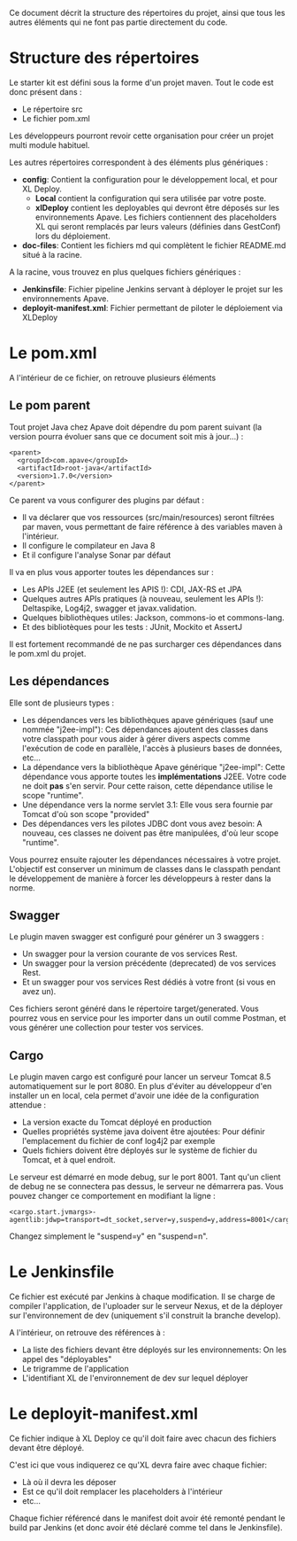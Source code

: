 Ce document décrit la structure des répertoires du projet, ainsi que tous les autres éléments qui ne font pas partie directement du code.

# Structure des répertoires

Le starter kit est défini sous la forme d'un projet maven. Tout le code est donc présent dans :

- Le répertoire src
- Le fichier pom.xml

Les développeurs pourront revoir cette organisation pour créer un projet multi module habituel.

Les autres répertoires correspondent à des éléments plus génériques :

- **config**: Contient la configuration pour le développement local, et pour XL Deploy.
    - **Local** contient la configuration qui sera utilisée par votre poste.
    - **xlDeploy** contient les deployables qui devront être déposés sur les environnements Apave. Les fichiers contiennent des placeholders XL qui seront remplacés par leurs valeurs (définies dans GestConf) lors du déploiement.
- **doc-files**: Contient les fichiers md qui complètent le fichier README.md situé à la racine.

A la racine, vous trouvez en plus quelques fichiers génériques :

- **Jenkinsfile**: Fichier pipeline Jenkins servant à déployer le projet sur les environnements Apave.
- **deployit-manifest.xml**: Fichier permettant de piloter le déploiement via XLDeploy

# Le pom.xml

A l'intérieur de ce fichier, on retrouve plusieurs éléments 

## Le pom parent

Tout projet Java chez Apave doit dépendre du pom parent suivant (la version pourra évoluer sans que ce document soit mis à jour...) :

    <parent>
      <groupId>com.apave</groupId>
      <artifactId>root-java</artifactId>
      <version>1.7.0</version>
    </parent>

Ce parent va vous configurer des plugins par défaut :

- Il va déclarer que vos ressources (src/main/resources) seront filtrées par maven, vous permettant de faire référence à des variables maven à l'intérieur.
- Il configure le compilateur en Java 8
- Et il configure l'analyse Sonar par défaut

Il va en plus vous apporter toutes les dépendances sur :

- Les APIs J2EE (et seulement les APIS !): CDI, JAX-RS et JPA
- Quelques autres APIs pratiques (à nouveau, seulement les APIs !): Deltaspike, Log4j2, swagger et javax.validation.
- Quelques bibliothèques utiles: Jackson, commons-io et commons-lang.
- Et des bibliotèques pour les tests : JUnit, Mockito et AssertJ

Il est fortement recommandé de ne pas surcharger ces dépendances dans le pom.xml du projet.

## Les dépendances

Elle sont de plusieurs types :

- Les dépendances vers les bibliothèques apave génériques (sauf une nommée "j2ee-impl"): Ces dépendances ajoutent des classes dans votre classpath pour vous aider à gérer divers aspects comme l'exécution de code en parallèle, l'accès à plusieurs bases de données, etc...
- La dépendance vers la bibliothèque Apave générique "j2ee-impl": Cette dépendance vous apporte toutes les **implémentations** J2EE. Votre code ne doit **pas** s'en servir. Pour cette raison, cette dépendance utilise le scope "runtime".
- Une dépendance vers la norme servlet 3.1: Elle vous sera fournie par Tomcat d'où son scope "provided"
- Des dépendances vers les pilotes JDBC dont vous avez besoin: A nouveau, ces classes ne doivent pas être manipulées, d'où leur scope "runtime".

Vous pourrez ensuite rajouter les dépendances nécessaires à votre projet. L'objectif est conserver un minimum de classes dans le classpath pendant le développement de manière à forcer les développeurs à rester dans la norme.

## Swagger

Le plugin maven swagger est configuré pour générer un 3 swaggers :

- Un swagger pour la version courante de vos services Rest.
- Un swagger pour la version précédente (deprecated) de vos services Rest.
- Et un swagger pour vos services Rest dédiés à votre front (si vous en avez un).

Ces fichiers seront généré dans le répertoire target/generated. Vous pourrez vous en service pour les importer dans un outil comme Postman, et vous générer une collection pour tester vos services.

## Cargo

Le plugin maven cargo est configuré pour lancer un serveur Tomcat 8.5 automatiquement sur le port 8080. En plus d'éviter au développeur d'en installer un en local, cela permet d'avoir une idée de la configuration attendue :

- La version exacte du Tomcat déployé en production
- Quelles propriétés système java doivent être ajoutées: Pour définir l'emplacement du fichier de conf log4j2 par exemple
- Quels fichiers doivent être déployés sur le système de fichier du Tomcat, et à quel endroit.

Le serveur est démarré en mode debug, sur le port 8001. Tant qu'un client de debug ne se connectera pas dessus, le serveur ne démarrera pas. Vous pouvez changer ce comportement en modifiant la ligne :

    <cargo.start.jvmargs>-agentlib:jdwp=transport=dt_socket,server=y,suspend=y,address=8001</cargo.start.jvmargs>

Changez simplement le "suspend=y" en "suspend=n".

# Le Jenkinsfile

Ce fichier est exécuté par Jenkins à chaque modification. Il se charge de compiler l'application, de l'uploader sur le serveur Nexus, et de la déployer sur l'environnement de dev (uniquement s'il construit la branche develop).

A l'intérieur, on retrouve des références à :

- La liste des fichiers devant être déployés sur les environnements: On les appel des "déployables"
- Le trigramme de l'application
- L'identifiant XL de l'environnement de dev sur lequel déployer

# Le deployit-manifest.xml

Ce fichier indique à XL Deploy ce qu'il doit faire avec chacun des fichiers devant être déployé.

C'est ici que vous indiquerez ce qu'XL devra faire avec chaque fichier:

- Là où il devra les déposer
- Est ce qu'il doit remplacer les placeholders à l'intérieur
- etc...

Chaque fichier référencé dans le manifest doit avoir été remonté pendant le build par Jenkins (et donc avoir été déclaré comme tel dans le Jenkinsfile).